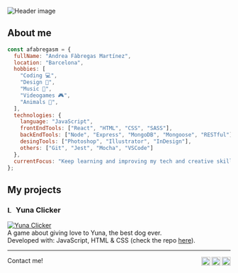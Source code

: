 ![Header image](https://i.imgur.com/KnB2RgT.png)

## About me

```javascript
const afabregasm = {
  fullName: "Andrea Fàbregas Martínez",
  location: "Barcelona",
  hobbies: [
    "Coding 💻",
    "Design 🎨",
    "Music 🎸",
    "Videogames 🎮",
    "Animals 🐶",
  ],
  technologies: {
    language: "JavaScript",
    frontEndTools: ["React", "HTML", "CSS", "SASS"],
    backEndTools: ["Node", "Express", "MongoDB", "Mongoose", "RESTful"],
    desingTools: ["Photoshop", "Illustrator", "InDesign"],
    others: ["Git", "Jest", "Mocha", "VSCode"]
  },
  currentFocus: "Keep learning and improving my tech and creative skills.",
};
```

## My projects

### <img width="15px" src="https://i.imgur.com/uxdcz8G.png" alt="Love" /> Yuna Clicker

<a href="https://afabregasm.github.io/yuna-clicker/"><img src="https://i.imgur.com/xTeesbb.png" alt="Yuna Clicker" /></a><br />
A game about giving love to Yuna, the best dog ever.<br />
Developed with: JavaScript, HTML & CSS (check the repo <a href="https://github.com/afabregasm/yuna-clicker">here</a>).

---

Contact me!
<a href="https://www.behance.net/afabregasm"><img align="right" width="20px" src="https://simpleicons.now.sh/behance/495f7e" alt="Andrea's Behance" /></a>
<a href="https://www.linkedin.com/in/afabregasm"><img align="right" width="20px" src="https://simpleicons.now.sh/linkedin/495f7e" alt="Andrea's LinkedIn" /></a>
<a href="mailto:contact@afabregasm.com"><img align="right" width="20px" src="https://simpleicons.now.sh/maildotru/495f7e" alt="Andrea's Facebook" /></a>
